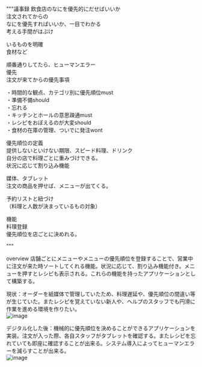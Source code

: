 """議事録
飲食店のなにを優先的にだせばいいか  
注文されてからの  
なにを優先すればいいか、一目でわかる  
考える手間がはぶけ  

いるものを明確  
食材など  

順番通りしてたら、ヒューマンエラー  
優先  
注文が来てからの優先事項  

・時間的な観点、カテゴリ別に優先順位must  
・準備不備should  
・忘れる  
・キッチンとホールの意思疎通must  
・レシピをおぼえるのが大変should  
・食材の在庫の管理、ついでに発注wont  

優先順位の定義  
提供しないといけない期限、スピード料理、ドリンク  
自分の店で料理ごとに重みづけできる。  
状況に応じて割り込み機能  

媒体、タブレット  
注文の商品を押せば、メニューが出てくる。  

予約リストと紐づけ  
（料理と人数が決まっているもの対象）  

機能  
料理登録  
優先順位を店ごとに決めれる。  

"""

overview
店舗ごとにメニューやメニューの優先順位を登録することで、営業中に注文が来た時ソートしてくれる機能。状況に応じて、割り込み機能付き。メニューを押すとレシピも表示される。これらの機能を持ったアプリケーションとして構築する。

現状：オーダーを紙媒体で管理していたため、料理遅延や、優先順位の間違い等が生じていた。またレシピを覚えていない新人や、ヘルプのスタッフでも円滑に作業を進める環境を作りたい。  
![image](https://github.com/urakawa-es5/security/assets/113495285/2bef1c15-a993-4e9b-b24f-cac879b5554e)


デジタル化した後：機械的に優先順位を決めることができるアプリケーションを実装。注文が入った際、各自スタッフがタブレットを確認する。またレシピを忘れていても即座に確認することが出来る。システム導入によってヒューマンエラーを減らすことが出来る。  
![image](https://github.com/urakawa-es5/security/assets/113495285/df7d07bb-b1f2-4df0-b597-6cc2b876e6f2)
